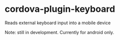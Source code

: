 # cordova-plugin-keyboard
Reads external keyboard input into a mobile device

Note: still in development. Currently for android only.
